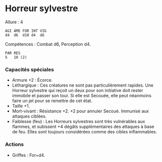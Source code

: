 # Horreur sylvestre

Allure : 4

	AGI	ÂME	FOR	INT	VIG
	d4	d6	d10	d4	d6

Compétences : Combat d6, Perception d4.

	PAR	RES
	5	10 (2)

### Capacités spéciales
- Armure +2 : Écorce.
- Léthargique : Ces créatures ne sont pas particulièrement rapides. Une Horreur sylvestre qui reçoit un deux pour son initiative doit rester immobile et passer son tour. Si elle est Secouée, elle peut néanmoins faire un jet pour se remettre de cet état.
- Taille +1.
- Mort-vivant : Résistance +2. +2 pour annuler Secoué. Immunisé aux attaques ciblées.
- Faiblesse (feu) : Les Horreurs sylvestres sont très vulnérables aux flammes, et subissent +4 dégâts supplémentaires des attaques à base de feu. Elles sont toujours considérées comme des cibles inflammables.

### Actions
- Griffes : For+d4.
